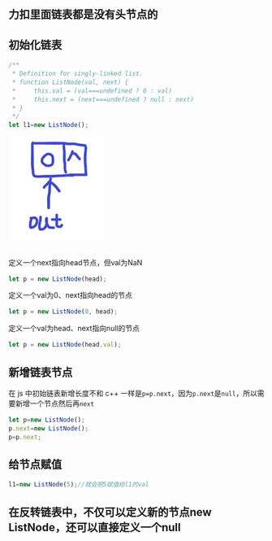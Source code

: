 ## 力扣里面链表都是没有头节点的

## 初始化链表

```javascript
/**
 * Definition for singly-linked list.
 * function ListNode(val, next) {
 *     this.val = (val===undefined ? 0 : val)
 *     this.next = (next===undefined ? null : next)
 * }
 */
let l1=new ListNode();
```

![](./img/初始链表.png)

## 

定义一个next指向head节点，但val为NaN

```javascript
let p = new ListNode(head);
```

定义一个val为0、next指向head的节点

```javascript
let p = new ListNode(0, head);
```

定义一个val为head、next指向null的节点

```javascript
let p = new ListNode(head.val);
```

## 新增链表节点

在 js 中初始链表新增长度不和 c++ 一样是`p=p.next`，因为`p.next`是`null`，所以需要新增一个节点然后再`next`

```javascript
let p=new ListNode();
p.next=new ListNode();
p=p.next;
```

## 给节点赋值

```javascript
l1=new ListNode(5);//就会把5赋值给l1的val
```

## 在反转链表中，不仅可以定义新的节点new ListNode，还可以直接定义一个null

